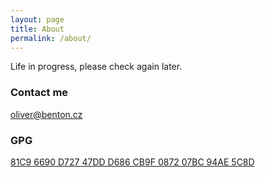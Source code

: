 ```yaml
---
layout: page
title: About
permalink: /about/
---
```


Life in progress, please check again later.

### Contact me

[oliver@benton.cz](mailto:oliver@benton.cz)

### GPG
[81C9 6690 D727 47DD D686 CB9F 0872 07BC 94AE 5C8D](https://raw.githubusercontent.com/bentonoliver/bentonoliver.github.io/master/_data/publickey.oliver%40benton.cz.asc)
